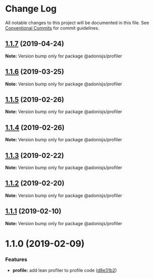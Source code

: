 # Change Log

All notable changes to this project will be documented in this file.
See [Conventional Commits](https://conventionalcommits.org) for commit guidelines.

## [1.1.7](https://github.com/adonisjs/adonis-framework/tree/master/packages/profiler/compare/@adonisjs/profiler@1.1.6...@adonisjs/profiler@1.1.7) (2019-04-24)

**Note:** Version bump only for package @adonisjs/profiler





## [1.1.6](https://github.com/adonisjs/adonis-framework/tree/master/packages/profiler/compare/@adonisjs/profiler@1.1.5...@adonisjs/profiler@1.1.6) (2019-03-25)

**Note:** Version bump only for package @adonisjs/profiler





## [1.1.5](https://github.com/adonisjs/adonis-framework/tree/master/packages/profiler/compare/@adonisjs/profiler@1.1.4...@adonisjs/profiler@1.1.5) (2019-02-26)

**Note:** Version bump only for package @adonisjs/profiler





## [1.1.4](https://github.com/adonisjs/adonis-framework/tree/master/packages/profiler/compare/@adonisjs/profiler@1.1.3...@adonisjs/profiler@1.1.4) (2019-02-26)

**Note:** Version bump only for package @adonisjs/profiler





## [1.1.3](https://github.com/adonisjs/adonis-framework/tree/master/packages/profiler/compare/@adonisjs/profiler@1.1.2...@adonisjs/profiler@1.1.3) (2019-02-22)

**Note:** Version bump only for package @adonisjs/profiler





## [1.1.2](https://github.com/adonisjs/adonis-framework/tree/master/packages/profiler/compare/@adonisjs/profiler@1.1.1...@adonisjs/profiler@1.1.2) (2019-02-20)

**Note:** Version bump only for package @adonisjs/profiler





## [1.1.1](https://github.com/adonisjs/adonis-framework/tree/master/packages/profiler/compare/@adonisjs/profiler@1.1.0...@adonisjs/profiler@1.1.1) (2019-02-10)

**Note:** Version bump only for package @adonisjs/profiler





# 1.1.0 (2019-02-09)


### Features

* **profile:** add lean profiler to profile code ([d8e31b2](https://github.com/adonisjs/adonis-framework/tree/master/packages/profiler/commit/d8e31b2))
